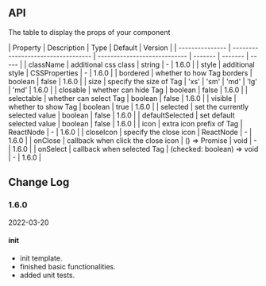 ## API

The table to display the props of your component

| Property        | Description                        | Type                         | Default | Version |
| --------------- | ---------------------------------- | ---------------------------- | ------- | ------- | ----- |
| className       | additional css class               | string                       | -       | 1.6.0   |
| style           | additional style                   | CSSProperties                | -       | 1.6.0   |
| bordered        | whether to how Tag borders         | boolean                      | false   | 1.6.0   |
| size            | specify the size of Tag            | 'xs' \| 'sm' \| 'md' \| 'lg' | 'md'    | 1.6.0   |
| closable        | whether can hide Tag               | boolean                      | false   | 1.6.0   |
| selectable      | whether can select Tag             | boolean                      | false   | 1.6.0   |
| visible         | whether to show Tag                | boolean                      | true    | 1.6.0   |
| selected        | set the currently selected value   | boolean                      | false   | 1.6.0   |
| defaultSelected | set default selected value         | boolean                      | false   | 1.6.0   |
| icon            | extra icon prefix of Tag           | ReactNode                    | -       | 1.6.0   |
| closeIcon       | specify the close icon             | ReactNode                    | -       | 1.6.0   |
| onClose         | callback when click the close icon | () => Promise                | void    | -       | 1.6.0 |
| onSelect        | callback when selected Tag         | (checked: boolean) => void   | -       | 1.6.0   |

## Change Log

### 1.6.0

2022-03-20

#### init

- init template.
- finished basic functionalities.
- added unit tests.
